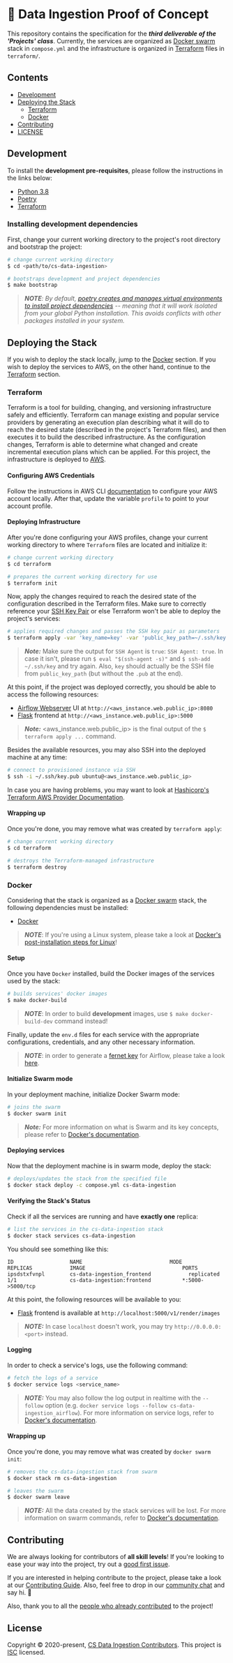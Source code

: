 # 📝 Data Ingestion Proof of Concept

This repository contains the specification for the _**third deliverable of the 'Projects' class**_. Currently, the services are organized as [Docker swarm](https://docs.docker.com/engine/swarm/key-concepts/) stack in `compose.yml` and the infrastructure is organized in [Terraform](https://www.terraform.io) files in `terraform/`.

## Contents

- [Development](#development)
- [Deploying the Stack](#deploying-the-stack)
  - [Terraform](#terraform)
  - [Docker](#docker)
- [Contributing](#contributing)
- [LICENSE](#license)

## Development

To install the **development pre-requisites**, please follow the instructions in the links below:

- [Python 3.8](https://www.python.org/downloads/)
- [Poetry](https://github.com/python-poetry/poetry#installation)
- [Terraform](https://learn.hashicorp.com/tutorials/terraform/install-cli)

### Installing development dependencies

First, change your current working directory to the project's root directory and bootstrap the project:

```bash
# change current working directory
$ cd <path/to/cs-data-ingestion>

# bootstraps development and project dependencies
$ make bootstrap
```

>_**NOTE**: By default, [poetry creates and manages virtual environments to install project dependencies](https://python-poetry.org/docs/basic-usage/#using-your-virtual-environment) -- meaning that it will work isolated from your global Python installation. This avoids conflicts with other packages installed in your system._

## Deploying the Stack

If you wish to deploy the stack locally, jump to the [Docker](#docker) section. If you wish to deploy the services to AWS, on the other hand, continue to the [Terraform](#terraform) section.

### Terraform

Terraform is a tool for building, changing, and versioning infrastructure safely and efficiently. Terraform can manage existing and popular service providers by generating an execution plan describing what it will do to reach the desired state (described in the project's Terraform files), and then executes it to build the described infrastructure. As the configuration changes, Terraform is able to determine what changed and create incremental execution plans which can be applied. For this project, the infrastructure is deployed to [AWS](aws.amazon.com).

#### Configuring AWS Credentials

Follow the instructions in AWS CLI [documentation](https://docs.aws.amazon.com/cli/latest/userguide/cli-configure-quickstart.html) to configure your AWS account locally. After that, update the variable `profile` to point to your account profile.

#### Deploying Infrastructure

After you're done configuring your AWS profiles, change your current working directory to where `Terraform` files are located and initialize it:

```bash
# change current working directory
$ cd terraform

# prepares the current working directory for use
$ terraform init
```

Now, apply the changes required to reach the desired state of the configuration described in the Terraform files. Make sure to correctly reference your [SSH Key Pair](https://www.digitalocean.com/community/tutorials/how-to-set-up-ssh-keys-2) or else Terraform won't be able to deploy the project's services:

```bash
# applies required changes and passes the SSH key pair as parameters
$ terraform apply -var 'key_name=key' -var 'public_key_path=~/.ssh/key.pub'
```

>**_Note:_** Make sure the output for `SSH Agent` is `true`: `SSH Agent: true`. In case it isn't, please run `$ eval "$(ssh-agent -s)"` and `$ ssh-add ~/.ssh/key` and try again. Also, `key` should actually be the SSH file from `public_key_path` (but without the `.pub` at the end).

At this point, if the project was deployed correctly, you should be able to access the following resources:

- [Airflow Webserver](https://airflow.apache.org) UI at `http://<aws_instance.web.public_ip>:8080`
- [Flask](https://flask.palletsprojects.com) frontend at `http://<aws_instance.web.public_ip>:5000`

>**_Note:_** <aws_instance.web.public_ip> is the final output of the `$ terraform apply ...` command.

Besides the available resources, you may also SSH into the deployed machine at any time:

```bash
# connect to provisioned instance via SSH
$ ssh -i ~/.ssh/key.pub ubuntu@<aws_instance.web.public_ip>
```

In case you are having problems, you may want to look at [Hashicorp's Terraform AWS Provider Documentation](https://registry.terraform.io/providers/hashicorp/aws/latest/docs).

#### Wrapping up

Once you're done, you may remove what was created by `terraform apply`:

```bash
# change current working directory
$ cd terraform

# destroys the Terraform-managed infrastructure
$ terraform destroy
```

### Docker

Considering that the stack is organized as a [Docker swarm](https://docs.docker.com/engine/swarm/key-concepts/) stack, the following dependencies must be installed:

- [Docker](https://docs.docker.com/get-docker/)

>**_NOTE_**: If you're using a Linux system, please take a look at [Docker's post-installation steps for Linux](https://docs.docker.com/engine/install/linux-postinstall/)!

#### Setup

Once you have `Docker` installed, build the Docker images of the services used by the stack:

```bash
# builds services' docker images
$ make docker-build
```

>**_NOTE_**: In order to build **development** images, use `$ make docker-build-dev` command instead!

Finally, update the `env.d` files for each service with the appropriate configurations, credentials, and any other necessary information.

>**_NOTE_**: in order to generate a [fernet key](https://airflow.readthedocs.io/en/stable/howto/secure-connections.html) for Airflow, please take a look [here](https://beau.click/airflow/fernet-key).

#### Initialize Swarm mode

In your deployment machine, initialize Docker Swarm mode:

```bash
# joins the swarm
$ docker swarm init
```

> **_Note:_**  For more information on what is Swarm and its key concepts, please refer to [Docker's documentation](https://docs.docker.com/engine/swarm/key-concepts/).

#### Deploying services

Now that the deployment machine is in swarm mode, deploy the stack:

```bash
# deploys/updates the stack from the specified file
$ docker stack deploy -c compose.yml cs-data-ingestion
```

#### Verifying the Stack's Status

Check if all the services are running and have **exactly one** replica:

```bash
# list the services in the cs-data-ingestion stack
$ docker stack services cs-data-ingestion
```

You should see something like this:

```text
ID                  NAME                            MODE                REPLICAS            IMAGE                               PORTS
ipsdstxfvnpl        cs-data-ingestion_frontend            replicated          1/1                 cs-data-ingestion:frontend          *:5000->5000/tcp
```

At this point, the following resources will be available to you:

- [Flask](https://flask.palletsprojects.com) frontend is available at `http://localhost:5000/v1/render/images`

>**_NOTE:_**  In case `localhost` doesn't work, you may try `http://0.0.0.0:<port>` instead.

#### Logging

In order to check a service's logs, use the following command:

```bash
# fetch the logs of a service
$ docker service logs <service_name>
```

>**_NOTE:_**  You may also follow the log output in realtime with the `--follow` option (e.g. `docker service logs --follow cs-data-ingestion_airflow`). For more information on service logs, refer to [Docker's documentation](https://docs.docker.com/engine/reference/commandline/service_logs/).

#### Wrapping up

Once you're done, you may remove what was created by `docker swarm init`:

```bash
# removes the cs-data-ingestion stack from swarm
$ docker stack rm cs-data-ingestion

# leaves the swarm
$ docker swarm leave
```

>**_NOTE:_**  All the data created by the stack services will be lost. For more information on swarm commands, refer to [Docker's documentation](https://docs.docker.com/engine/reference/commandline/swarm/).

## Contributing

We are always looking for contributors of **all skill levels**! If you're looking to ease your way into the project, try out a [good first issue](https://github.com/lcbm/cs-data-ingestion/labels/good%20first%20issue).

If you are interested in helping contribute to the project, please take a look at our [Contributing Guide](CONTRIBUTING.md). Also, feel free to drop in our [community chat](https://gitter.im/lcbm/community) and say hi. 👋

Also, thank you to all the [people who already contributed](https://github.com/lcbm/cs-data-ingestion/graphs/contributors) to the project!

## License

Copyright © 2020-present, [CS Data Ingestion Contributors](https://github.com/lcbm/cs-data-ingestion/graphs/contributors).
This project is [ISC](LICENSE) licensed.
